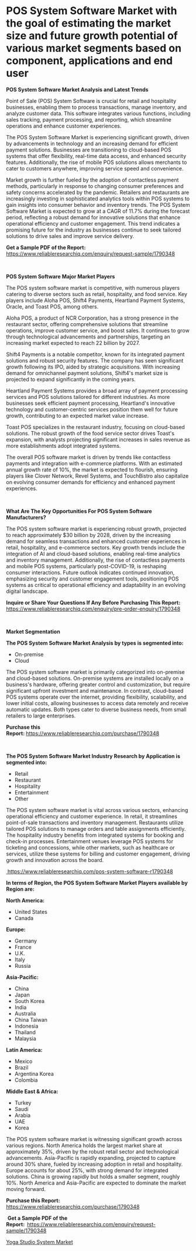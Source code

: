 <p><h1>POS System Software Market with the goal of estimating the market size and future growth potential of various market segments based on component, applications and end user</h1></p><p><strong>POS System Software Market Analysis and Latest Trends</strong></p>
<p><p>Point of Sale (POS) System Software is crucial for retail and hospitality businesses, enabling them to process transactions, manage inventory, and analyze customer data. This software integrates various functions, including sales tracking, payment processing, and reporting, which streamline operations and enhance customer experiences.</p><p>The POS System Software Market is experiencing significant growth, driven by advancements in technology and an increasing demand for efficient payment solutions. Businesses are transitioning to cloud-based POS systems that offer flexibility, real-time data access, and enhanced security features. Additionally, the rise of mobile POS solutions allows merchants to cater to customers anywhere, improving service speed and convenience.</p><p>Market growth is further fueled by the adoption of contactless payment methods, particularly in response to changing consumer preferences and safety concerns accelerated by the pandemic. Retailers and restaurants are increasingly investing in sophisticated analytics tools within POS systems to gain insights into consumer behavior and inventory trends. The POS System Software Market is expected to grow at a CAGR of 11.7% during the forecast period, reflecting a robust demand for innovative solutions that enhance operational efficiency and customer engagement. This trend indicates a promising future for the industry as businesses continue to seek tailored solutions to drive sales and improve service delivery.</p></p>
<p><strong>Get a Sample PDF of the Report:&nbsp;</strong> <a href="https://www.reliableresearchiq.com/enquiry/request-sample/1790348?utm_campaign=2276&utm_medium=2&utm_source=Github&utm_content=ia&utm_term=10032025&utm_id=pos-system-software">https://www.reliableresearchiq.com/enquiry/request-sample/1790348</a></p>
<p>&nbsp;</p>
<p><strong>POS System Software Major Market Players</strong></p>
<p><p>The POS system software market is competitive, with numerous players catering to diverse sectors such as retail, hospitality, and food service. Key players include Aloha POS, Shift4 Payments, Heartland Payment Systems, Oracle, and Toast POS, among others. </p><p>Aloha POS, a product of NCR Corporation, has a strong presence in the restaurant sector, offering comprehensive solutions that streamline operations, improve customer service, and boost sales. It continues to grow through technological advancements and partnerships, targeting an increasing market expected to reach 22 billion by 2027.</p><p>Shift4 Payments is a notable competitor, known for its integrated payment solutions and robust security features. The company has seen significant growth following its IPO, aided by strategic acquisitions. With increasing demand for omnichannel payment solutions, Shift4's market size is projected to expand significantly in the coming years.</p><p>Heartland Payment Systems provides a broad array of payment processing services and POS solutions tailored for different industries. As more businesses seek efficient payment processing, Heartland's innovative technology and customer-centric services position them well for future growth, contributing to an expected market value increase.</p><p>Toast POS specializes in the restaurant industry, focusing on cloud-based solutions. The robust growth of the food service sector drives Toast's expansion, with analysts projecting significant increases in sales revenue as more establishments adopt integrated systems.</p><p>The overall POS software market is driven by trends like contactless payments and integration with e-commerce platforms. With an estimated annual growth rate of 10%, the market is expected to flourish, ensuring players like Clover Network, Revel Systems, and TouchBistro also capitalize on evolving consumer demands for efficiency and enhanced payment experiences.</p></p>
<p>&nbsp;</p>
<p><strong>What Are The Key Opportunities For POS System Software Manufacturers?</strong></p>
<p><p>The POS system software market is experiencing robust growth, projected to reach approximately $30 billion by 2028, driven by the increasing demand for seamless transactions and enhanced customer experiences in retail, hospitality, and e-commerce sectors. Key growth trends include the integration of AI and cloud-based solutions, enabling real-time analytics and inventory management. Additionally, the rise of contactless payments and mobile POS systems, particularly post-COVID-19, is reshaping consumer interactions. Future outlook indicates continued innovation, emphasizing security and customer engagement tools, positioning POS systems as critical to operational efficiency and adaptability in an evolving digital landscape.</p></p>
<p><strong>Inquire or Share Your Questions If Any Before Purchasing This Report:</strong> <a href="https://www.reliableresearchiq.com/enquiry/pre-order-enquiry/1790348?utm_campaign=2276&utm_medium=2&utm_source=Github&utm_content=ia&utm_term=10032025&utm_id=pos-system-software">https://www.reliableresearchiq.com/enquiry/pre-order-enquiry/1790348</a></p>
<p>&nbsp;</p>
<p><strong>Market Segmentation</strong></p>
<p><strong>The POS System Software Market Analysis by types is segmented into:</strong></p>
<p><ul><li>On-premise</li><li>Cloud</li></ul></p>
<p><p>The POS system software market is primarily categorized into on-premise and cloud-based solutions. On-premise systems are installed locally on a business's hardware, offering greater control and customization, but require significant upfront investment and maintenance. In contrast, cloud-based POS systems operate over the internet, providing flexibility, scalability, and lower initial costs, allowing businesses to access data remotely and receive automatic updates. Both types cater to diverse business needs, from small retailers to large enterprises.</p></p>
<p><strong>Purchase this Report:&nbsp;</strong><a href="https://www.reliableresearchiq.com/purchase/1790348?utm_campaign=2276&utm_medium=2&utm_source=Github&utm_content=ia&utm_term=10032025&utm_id=pos-system-software">https://www.reliableresearchiq.com/purchase/1790348</a></p>
<p>&nbsp;</p>
<p><strong>The POS System Software Market Industry Research by Application is segmented into:</strong></p>
<p><ul><li>Retail</li><li>Restaurant</li><li>Hospitality</li><li>Entertainment</li><li>Other</li></ul></p>
<p><p>The POS system software market is vital across various sectors, enhancing operational efficiency and customer experience. In retail, it streamlines point-of-sale transactions and inventory management. Restaurants utilize tailored POS solutions to manage orders and table assignments efficiently. The hospitality industry benefits from integrated systems for booking and check-in processes. Entertainment venues leverage POS systems for ticketing and concessions, while other markets, such as healthcare or services, utilize these systems for billing and customer engagement, driving growth and innovation across the board.</p></p>
<p><a href="https://www.reliableresearchiq.com/pos-system-software-r1790348?utm_campaign=2276&utm_medium=2&utm_source=Github&utm_content=ia&utm_term=10032025&utm_id=pos-system-software">&nbsp;https://www.reliableresearchiq.com/pos-system-software-r1790348</a></p>
<p><strong>In terms of Region, the POS System Software Market Players available by Region are:</strong></p>
<p>
    <p> <strong> North America: </strong>
        <ul>
            <li>United States</li>
            <li>Canada</li>
        </ul>
        </p> 
    <p> <strong> Europe: </strong>
        <ul>
            <li>Germany</li>
            <li>France</li>
            <li>U.K.</li>
            <li>Italy</li>
            <li>Russia</li>
        </ul>
        </p> 
    <p> <strong> Asia-Pacific: </strong>
        <ul>
            <li>China</li>
            <li>Japan</li>
            <li>South Korea</li>
            <li>India</li>
            <li>Australia</li>
            <li>China Taiwan</li>
            <li>Indonesia</li>
            <li>Thailand</li>
            <li>Malaysia</li>
        </ul>
        </p> 
    <p> <strong> Latin America: </strong>
        <ul>
            <li>Mexico</li>
            <li>Brazil</li>
            <li>Argentina Korea</li>
            <li>Colombia</li>
        </ul>
        </p> 
    <p> <strong> Middle East & Africa: </strong>
        <ul>
            <li>Turkey</li>
            <li>Saudi</li>
            <li>Arabia</li>
            <li>UAE</li>
            <li>Korea</li>
        </ul>
    </p>
    </p>
<p><p>The POS system software market is witnessing significant growth across various regions. North America holds the largest market share at approximately 35%, driven by the robust retail sector and technological advancements. Asia-Pacific is rapidly expanding, projected to capture around 30% share, fueled by increasing adoption in retail and hospitality. Europe accounts for about 25%, with strong demand for integrated solutions. China is growing rapidly but holds a smaller segment, roughly 10%. North America and Asia-Pacific are expected to dominate the market moving forward.</p></p>
<p><strong>Purchase this Report: </strong><a href="https://www.reliableresearchiq.com/purchase/1790348?utm_campaign=2276&utm_medium=2&utm_source=Github&utm_content=ia&utm_term=10032025&utm_id=pos-system-software">https://www.reliableresearchiq.com/purchase/1790348</a></p>
<p>&nbsp;<strong>Get a Sample PDF of the Report:&nbsp;&nbsp;</strong><a href="https://www.reliableresearchiq.com/enquiry/request-sample/1790348?utm_campaign=2276&utm_medium=2&utm_source=Github&utm_content=ia&utm_term=10032025&utm_id=pos-system-software">https://www.reliableresearchiq.com/enquiry/request-sample/1790348</a></p>
<p><strong></strong></p>
<p><p><a href="https://github.com/petbigbeepjn/Market-Research-Report-List-1/blob/main/yoga-studio-system-market.md?utm_campaign=2276&utm_medium=2&utm_source=Github&utm_content=ia&utm_term=10032025&utm_id=pos-system-software">Yoga Studio System Market</a></p></p>